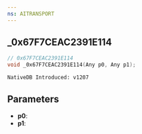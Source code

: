 ```yaml
---
ns: AITRANSPORT
---
```

## _0x67F7CEAC2391E114

```c
// 0x67F7CEAC2391E114
void _0x67F7CEAC2391E114(Any p0, Any p1);
```

```
NativeDB Introduced: v1207
```

## Parameters
* **p0**:
* **p1**:

